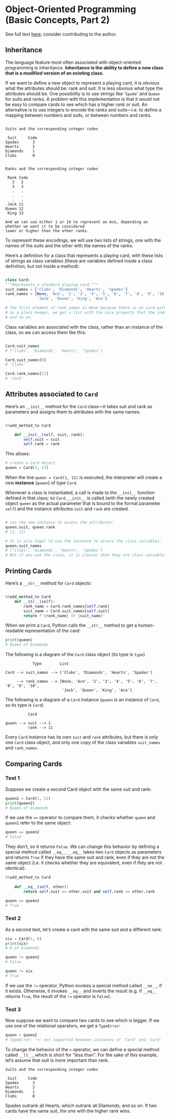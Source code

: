 # Object-Oriented Programming (Basic Concepts, Part 2)

See full text [here][book_link]; consider contributing to the author.

[book_link]: https://greenteapress.com/thinkpython2/html/thinkpython2019.html

<!-- ≈≈≈≈≈≈≈≈≈≈≈≈≈≈≈≈≈≈≈≈≈≈≈≈≈≈≈≈≈≈≈≈≈≈≈≈≈≈≈≈≈≈≈***≈≈≈≈≈≈≈≈≈≈≈≈≈≈≈≈≈≈≈≈≈≈≈≈≈≈≈≈≈≈≈≈≈≈≈≈≈≈≈≈≈≈≈≈≈ -->
## Inheritance

The language feature most often associated with object-oriented programming is inheritance.
**Inheritance is the ability to define a new class that is a modified version of an existing class.**

If we want to define a new object to represent a playing card, it is obvious what the attributes
should be: rank and suit. It is less obvious what type the attributes should be. One possibility is
to use strings like '`Spade`' and `Queen` for suits and ranks. A problem with this implementation
is that it would not be easy to compare cards to see which has a higher rank or suit. An
alternative is to use integers to encode the ranks and suits—i.e. to define a mapping between
numbers and suits, or between numbers and ranks.

```

Suits and the corresponding integer codes

 Suit     Code
Spades      3
Hearts      2
Diamonds    1
Clubs       0 

```

```

Ranks and the corresponding integer codes

 Rank Code
   2   2
   3   3
   .   .
   .   .
   .   .
 Jack 11
Queen 12
 King 13

And we can use either 1 or 14 to represent an Ace, depending on whether we want it to be considered
lower or higher than the other ranks.

```

To represent these encodings, we will use two lists of strings, one with the names of
the suits and the other with the names of the ranks.

Here’s a definition for a class that represents a playing card, with these lists of strings as class
variables (these are variables defined inside a class definition, but not inside a method):

```Python

class Card:
"""Represents a standard playing card."""
suit_names = ['Clubs', 'Diamonds', 'Hearts', 'Spades']
rank_names = [None, 'Ace', '2', '3', '4', '5', '6', '7', '8', '9', '10', 
              'Jack', 'Queen', 'King', 'Ace']

# The first element of rank_names is None because there is no card with rank zero. By including None
# as a place keeper, we get a list with the nice property that the index 2 maps to the string '2',
# and so on.

```

Class variables are associated with the class, rather than an instance of the class, so we can
access them like this: 

```Python

Card.suit_names 
# ['Clubs', 'Diamonds', 'Hearts', 'Spades']

Card.suit_names[0]
# 'Clubs'

Card.rank_names[11]
# 'Jack'

```


<!-- ≈≈≈≈≈≈≈≈≈≈≈≈≈≈≈≈≈≈≈≈≈≈≈≈≈≈≈≈≈≈≈≈≈≈≈≈≈≈≈≈≈≈≈***≈≈≈≈≈≈≈≈≈≈≈≈≈≈≈≈≈≈≈≈≈≈≈≈≈≈≈≈≈≈≈≈≈≈≈≈≈≈≈≈≈≈≈≈≈ -->
## Attributes associated to `Card` 

Here’s an `__init__` method for the `Card` class—it takes suit and rank as parameters and assigns
them to attributes with the same names:

```Python

%%add_method_to Card

    def __init__(self, suit, rank):
        self.suit = suit
        self.rank = rank

```

This allows:

```Python
# create a Card object
queen = Card(1, 12)
```

When the line `queen = Card(1, 12)` is executed, the interpreter will create a new **instance**
(`queen`) of *type* `Card`. 

Whenever a class is instantiated, a call is made to the `__init__` function defined in that class;
so `Card.__init__` is called (with the newly created object `queen` as the actual parameter that is
bound to the formal parameter `self`) and the instance attributes `suit` and `rank` are created.

```Python

# use the new instance to access the attributes:
queen.suit, queen.rank
# (1, 12)

# It is also legal to use the instance to access the class variables:
queen.suit_names
# ['Clubs', 'Diamonds', 'Hearts', 'Spades']
# But if you use the class, it is clearer that they are class variables, not attributes.

```


<!-- ≈≈≈≈≈≈≈≈≈≈≈≈≈≈≈≈≈≈≈≈≈≈≈≈≈≈≈≈≈≈≈≈≈≈≈≈≈≈≈≈≈≈≈***≈≈≈≈≈≈≈≈≈≈≈≈≈≈≈≈≈≈≈≈≈≈≈≈≈≈≈≈≈≈≈≈≈≈≈≈≈≈≈≈≈≈≈≈≈ -->
## Printing Cards

Here’s a `__str__` method for `Card` objects:

```Python

%%add_method_to Card
    def __str__(self):
        rank_name = Card.rank_names[self.rank]
        suit_name = Card.suit_names[self.suit]
        return f'{rank_name} of {suit_name}'

```

When we print a `Card`, Python calls the `__str__` method to get a human-readable representation of
the card:

```Python
print(queen)
# Queen of Diamonds
```

The following is a diagram of the `Card` class object (its type is `type`)

```
            Type        List

Card --> suit_names --> ['Clubs', 'Diamonds', 'Hearts', 'Spades']

     --> rank_names --> [None, 'Ace', '2', '3', '4', '5', '6', '7', '8', '9', '10',
                         'Jack', 'Queen', 'King', 'Ace']
```

The following is a diagram of a `Card` instance (`queen` is an instance of `Card`, so its type is
`Card`)


```
          Card
          
queen --> suit --> 1
          rank --> 11
```

Every `Card` instance has its own `suit` and `rank` attributes, but there is only one `Card` class
object, and only one copy of the class variables `suit_names` and `rank_names`.


<!-- ≈≈≈≈≈≈≈≈≈≈≈≈≈≈≈≈≈≈≈≈≈≈≈≈≈≈≈≈≈≈≈≈≈≈≈≈≈≈≈≈≈≈≈***≈≈≈≈≈≈≈≈≈≈≈≈≈≈≈≈≈≈≈≈≈≈≈≈≈≈≈≈≈≈≈≈≈≈≈≈≈≈≈≈≈≈≈≈≈ -->
## Comparing Cards

### Test 1

Suppose we create a second Card object with the same suit and rank:

```Python
queen2 = Card(1, 12)
print(queen2)
# Queen of Diamonds
```

If we use the `==` operator to compare them, it checks whether `queen` and `queen2` refer to the
same object:

```Python
queen == queen2
# False
```

They don’t, so it returns `False`. We can change this behavior by defining a special method called
`__eq__`. `__eq__` takes two `Card` objects as parameters and returns `True` if they have the same
suit and rank, even if they are not the same object (i.e. it checks whether they are equivalent,
even if they are not identical).

```Python
%%add_method_to Card
    
    def __eq__(self, other):
        return self.suit == other.suit and self.rank == other.rank
```

```Python
queen == queen2
# True
```

<!-- ≈≈≈≈≈≈≈≈≈≈≈≈≈≈≈≈≈≈≈≈≈≈≈≈≈≈≈≈≈≈≈≈≈≈≈≈≈≈≈≈≈ -->
### Test 2

As a second test, let’s create a card with the same suit and a different rank:

```Python
six = Card(1, 6)
print(six)
# 6 of Diamonds
```

```Python
queen != queen2
# False

queen != six
# True
```

If we use the `!=` operator, Python invokes a special method called `__ne__`, if it exists.
Otherwise, it invokes `__eq__` and inverts the result (e.g. if `__eq__` returns `True`, the result
of the `!=` operator is `False`).

<!-- ≈≈≈≈≈≈≈≈≈≈≈≈≈≈≈≈≈≈≈≈≈≈≈≈≈≈≈≈≈≈≈≈≈≈≈≈≈≈≈≈≈ -->
### Test 3

Now suppose we want to compare two cards to see which is bigger. If we use one of the relational
operators, we get a `TypeError`:

```Python
queen < queen2
# TypeError: '<' not supported between instances of 'Card' and 'Card'
```

To change the behavior of the `<` operator, we can define a special method called `__lt__`, which is
short for "less than". For the sake of this example, let’s assume that suit is more important than
rank.

```
Suits and the corresponding integer codes

 Suit     Code
Spades      3
Hearts      2
Diamonds    1
Clubs       0 
```

Spades outrank all Hearts, which outrank all Diamonds, and so on. If two cards have the same suit,
the one with the higher rank wins.

<!-- Continue at page 254 -->

```Python



```

```Python



```

```Python



```

```Python



```



```Python



```

```Python



```

```Python



```

```Python



```


```Python



```

```Python



```

```Python



```

```Python



```
